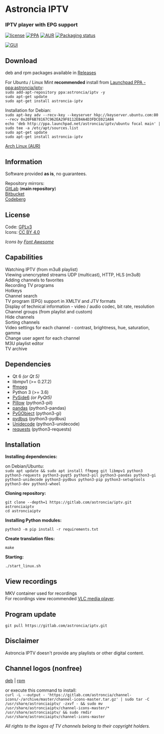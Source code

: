 # Astroncia IPTV
### IPTV player with EPG support

[![license](https://img.shields.io/badge/license-GPL%20v.3-green.svg)](https://gitlab.com/astroncia/iptv/-/blob/master/COPYING) [![PPA](https://img.shields.io/badge/PPA-available-green.svg)](https://launchpad.net/~astroncia/+archive/ubuntu/iptv) [![AUR](https://img.shields.io/aur/version/astronciaiptv)](https://aur.archlinux.org/packages/astronciaiptv/) [![Packaging status](https://repology.org/badge/tiny-repos/astronciaiptv.svg)](https://repology.org/project/astronciaiptv/versions)  

[![GUI](https://gitlab.com/astroncia/iptv/-/raw/master/screenshots/astroncia-iptv-screenshot-thumb.png)](https://gitlab.com/astroncia/iptv/-/raw/master/screenshots/astroncia-iptv-screenshot.png)  

## Download

deb and rpm packages available in [Releases](https://gitlab.com/astroncia/iptv/-/releases)  
  
For Ubuntu / Linux Mint **recommended** install from [Launchpad PPA - ppa:astroncia/iptv](https://launchpad.net/~astroncia/+archive/ubuntu/iptv):  
```sudo add-apt-repository ppa:astroncia/iptv -y```  
```sudo apt-get update```  
```sudo apt-get install astroncia-iptv```  
  
Installation for Debian:  
```sudo apt-key adv --recv-key --keyserver hkp://keyserver.ubuntu.com:80 --recv 0x20F6B78167C962EA29F8112EB4A4D3FDCE021A84```  
```echo 'deb http://ppa.launchpad.net/astroncia/iptv/ubuntu focal main' | sudo tee -a /etc/apt/sources.list```  
```sudo apt-get update```  
```sudo apt-get install astroncia-iptv```  
  
[Arch Linux (AUR)](https://aur.archlinux.org/packages/astronciaiptv/)  

## Information

Software provided **as is**, no guarantees.  

Repository mirrors:  
[GitLab](https://gitlab.com/astroncia/iptv) (**main repository**)  
[Bitbucket](https://bitbucket.org/astroncia/astroncia-iptv/src/master/)  
[Codeberg](https://codeberg.org/astroncia/iptv)  

## License

Code: [GPLv3](https://gitlab.com/astroncia/iptv/-/blob/master/COPYING)  
Icons: [CC BY 4.0](https://creativecommons.org/licenses/by/4.0/)  
  
*Icons by [Font Awesome](https://fontawesome.com/)*  

## Capabilities

Watching IPTV (from m3u8 playlist)  
Viewing unencrypted streams UDP (multicast), HTTP, HLS (m3u8)  
Adding channels to favorites  
Recording TV programs  
Hotkeys  
Channel search  
TV program (EPG) support in XMLTV and JTV formats  
Display of technical information - video / audio codec, bit rate, resolution  
Channel groups (from playlist and custom)  
Hide channels  
Sorting channels  
Video settings for each channel - contrast, brightness, hue, saturation, gamma  
Change user agent for each channel  
M3U playlist editor  
TV archive  

## Dependencies

- Qt 6 *(or Qt 5)*
- libmpv1 (>= 0.27.2)
- [ffmpeg](https://ffmpeg.org/)
- Python 3 (>= 3.6)
- [PySide6](https://pypi.org/project/PySide6/) *(or PyQt5)*
- [Pillow](https://pypi.org/project/Pillow/) (python3-pil)
- [pandas](https://pypi.org/project/pandas/) (python3-pandas)
- [PyGObject](https://pypi.org/project/PyGObject/) (python3-gi)
- [pydbus](https://pypi.org/project/pydbus/) (python3-pydbus)
- [Unidecode](https://pypi.org/project/Unidecode/) (python3-unidecode)
- [requests](https://pypi.org/project/requests/) (python3-requests)

## Installation

**Installing dependencies:**

on Debian/Ubuntu:  
```sudo apt update && sudo apt install ffmpeg git libmpv1 python3 python3-requests python3-pyqt5 python3-pil python3-pandas python3-gi python3-unidecode python3-pydbus python3-pip python3-setuptools python3-dev python3-wheel```

**Cloning repository:**

```git clone --depth=1 https://gitlab.com/astroncia/iptv.git astronciaiptv```  
```cd astronciaiptv```  

**Installing Python modules:**  

```python3 -m pip install -r requirements.txt```  

**Create translation files:**  
  
```make```  

**Starting:**

```./start_linux.sh```

## View recordings

MKV container used for recordings  
For recordings view recommended [VLC media player](https://www.videolan.org/).  

## Program update

```git pull https://gitlab.com/astroncia/iptv.git```  

## Disclaimer

Astroncia IPTV doesn't provide any playlists or other digital content.  

## Channel logos (nonfree)

[deb](https://gitlab.com/astroncia/iptv-binaries/-/raw/master/chanicons/astroncia-iptv-channel-icons-0.0.7.deb) | [rpm](https://gitlab.com/astroncia/iptv-binaries/-/raw/master/chanicons/astroncia-iptv-channel-icons-0.0.7-1.noarch.rpm)  

or execute this command to install:  
```curl -L --output - 'https://gitlab.com/astroncia/channel-icons/-/archive/master/channel-icons-master.tar.gz' | sudo tar -C /usr/share/astronciaiptv/ -zxvf - && sudo mv /usr/share/astronciaiptv/channel-icons-master/* /usr/share/astronciaiptv/ && sudo rmdir /usr/share/astronciaiptv/channel-icons-master```  

*All rights to the logos of TV channels belong to their copyright holders.*  
